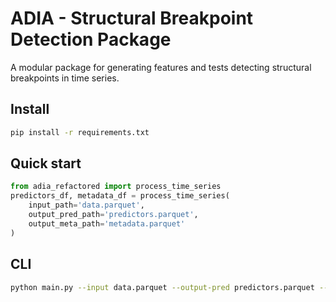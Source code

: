 # ADIA - Structural Breakpoint Detection Package

A modular package for generating features and tests detecting structural breakpoints in time series.

## Install

```bash
pip install -r requirements.txt
```

## Quick start

```python
from adia_refactored import process_time_series
predictors_df, metadata_df = process_time_series(
    input_path='data.parquet',
    output_pred_path='predictors.parquet',
    output_meta_path='metadata.parquet'
)
```

## CLI

```bash
python main.py --input data.parquet --output-pred predictors.parquet --output-meta metadata.parquet
```
